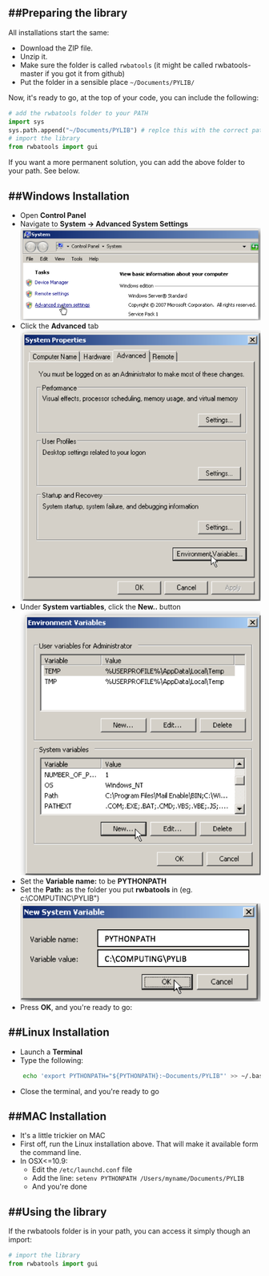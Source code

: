 ##Preparing the library
----
All installations start the same:

* Download the ZIP file.
* Unzip it.
* Make sure the folder is called ```rwbatools``` (it might be called rwbatools-master if you got it from github)
* Put the folder in a sensible place ```~/Documents/PYLIB/```

Now, it's ready to go, at the top of your code, you can include the following:

```python
# add the rwbatools folder to your PATH
import sys
sys.path.append("~/Documents/PYLIB") # replce this with the correct path
# import the library
from rwbatools import gui
```

If you want a more permanent solution, you can add the above folder to your path. See below. 

##Windows Installation
----
* Open **Control Panel**
* Navigate to **System -> Advanced System Settings**
![System](img/w_install_1.png)
* Click the **Advanced** tab
![System](img/w_install_2.png)
* Under **System vartiables**, click the **New..** button
![System](img/w_install_3.png)
* Set the **Variable name:** to be **PYTHONPATH**
* Set the **Path:** as the folder you put **rwbatools** in (eg. c:\COMPUTINC\PYLIB")
![System](img/w_install_4.png)
* Press **OK**, and you're ready to go:

##Linux Installation
----
* Launch a **Terminal**
* Type the following:
```bash
    echo 'export PYTHONPATH="${PYTHONPATH}:~Documents/PYLIB"' >> ~/.bashrc
```
* Close the terminal, and you're ready to go

##MAC Installation
----
* It's a little trickier on MAC
* First off, run the Linux installation above. That will make it available form the command line.
* In OSX<=10.9:
    * Edit the ```/etc/launchd.conf``` file
    * Add the line: ``` setenv PYTHONPATH /Users/myname/Documents/PYLIB ```
    * And you're done

##Using the library
----
If the rwbatools folder is in your path, you can access it simply though an import:
```python
# import the library
from rwbatools import gui
```
